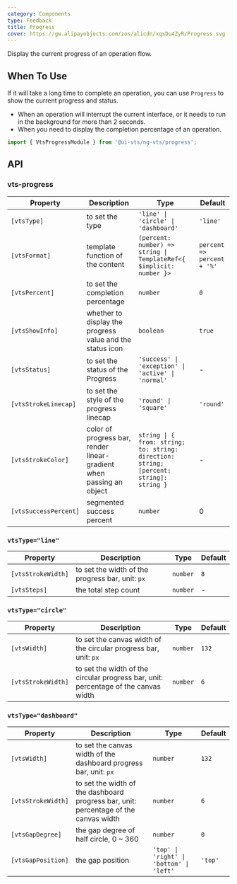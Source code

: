 ```yaml
---
category: Components
type: Feedback
title: Progress
cover: https://gw.alipayobjects.com/zos/alicdn/xqsDu4ZyR/Progress.svg
---
```


Display the current progress of an operation flow.

## When To Use

If it will take a long time to complete an operation, you can use `Progress` to show the current progress and status.

- When an operation will interrupt the current interface, or it needs to run in the background for more than 2 seconds.
- When you need to display the completion percentage of an operation.

```ts
import { VtsProgressModule } from '@ui-vts/ng-vts/progress';
```

## API

### vts-progress

| Property | Description | Type | Default |
| -------- | ----------- | ---- | ------- |
| `[vtsType]` | to set the type | `'line' \| 'circle' \| 'dashboard'` | `'line'` |
| `[vtsFormat]` | template function of the content | `(percent: number) => string \| TemplateRef<{ $implicit: number }>` | `percent => percent + '%'` |
| `[vtsPercent]` | to set the completion percentage | `number` | `0` |
| `[vtsShowInfo]` | whether to display the progress value and the status icon | `boolean` | `true` | ✅ |
| `[vtsStatus]` | to set the status of the Progress | `'success' \| 'exception' \| 'active' \| 'normal'` | - |
| `[vtsStrokeLinecap]` | to set the style of the progress linecap | `'round' \| 'square'` | `'round'` | ✅ |
| `[vtsStrokeColor]` | color of progress bar, render linear-gradient when passing an object | `string \| { from: string; to: string: direction: string; [percent: string]: string }` | - | ✅ |
| `[vtsSuccessPercent]` | segmented success percent | `number` | 0 |

### `vtsType="line"`

| Property | Description | Type | Default |
| -------- | ----------- | ---- | ------- |
| `[vtsStrokeWidth]` | to set the width of the progress bar, unit: `px` | `number` | `8` |
| `[vtsSteps]` | the total step count | `number` | - |

### `vtsType="circle"`

| Property | Description | Type | Default |
| -------- | ----------- | ---- | ------- |
| `[vtsWidth]` | to set the canvas width of the circular progress bar, unit: `px` | `number` | `132` |
| `[vtsStrokeWidth]` | to set the width of the circular progress bar, unit: percentage of the canvas width | `number` | `6` | ✅ |

### `vtsType="dashboard"`

| Property | Description | Type | Default |
| -------- | ----------- | ---- | ------- |
| `[vtsWidth]` | to set the canvas width of the dashboard progress bar, unit: `px` | `number` | `132` |
| `[vtsStrokeWidth]` | to set the width of the dashboard progress bar, unit: percentage of the canvas width | `number` | `6` | ✅ |
| `[vtsGapDegree]` | the gap degree of half circle, 0 ~ 360 | `number` | `0` | ✅ |
| `[vtsGapPosition]` | the gap position | `'top' \| 'right' \| 'bottom' \| 'left'` | `'top'` | ✅ |
